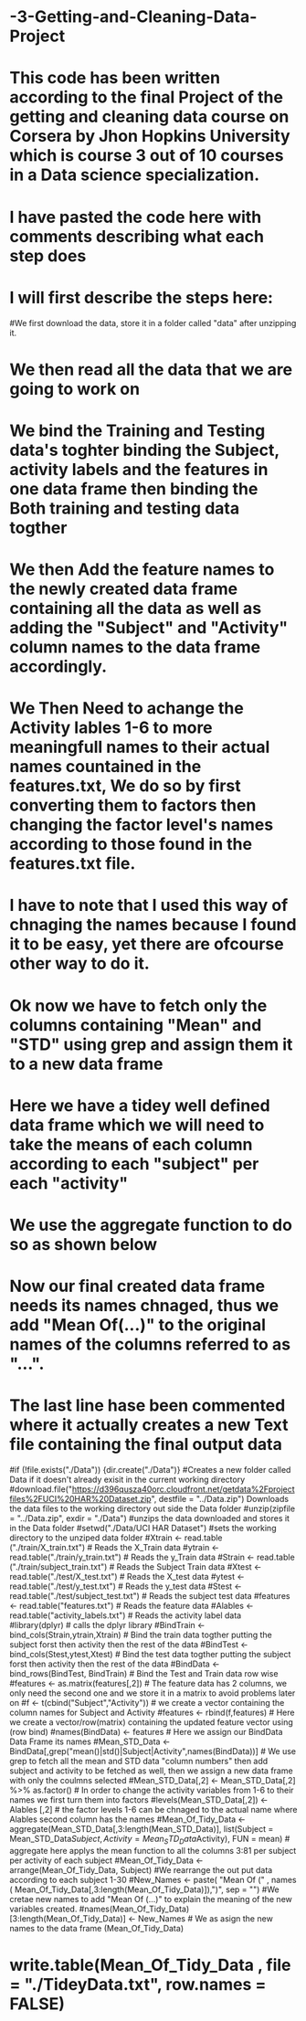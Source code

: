 # -3-Getting-and-Cleaning-Data-Project
# This code has been written according to the final Project of the getting and cleaning data course on Corsera by Jhon Hopkins University which is course 3 out of 10 courses in a Data science specialization.
# I have pasted the code here with comments describing what each step does 
# I will first describe the steps here: 
#We first download the data, store it in a folder called "data" after unzipping it. 
# We then read all the data that we are going to work on
# We bind the Training and Testing data's toghter binding the Subject, activity labels and the features in one data frame then binding the Both training and testing data togther
# We then Add the feature names to the newly created data frame containing all the data as well as adding the "Subject" and "Activity" column names to the data frame accordingly. 
# We Then Need to achange the Activity lables 1-6 to more meaningfull names to their actual names countained in the features.txt, We do so by first converting them to factors then changing the factor level's names according to those found in the features.txt file. 
# I have to note that I used this way of chnaging the names because I found it to be easy, yet there are ofcourse other way to do it. 
# Ok now we have to fetch only the columns containing "Mean" and "STD" using grep and assign them it to a new data frame 
# Here we have a tidey well defined data frame which we will need to take the means of each column according to each "subject" per each "activity" 
# We use the aggregate function to do so as shown below
# Now our final created data frame needs its names chnaged, thus we add "Mean Of(...)" to the original names of the columns referred to as "...". 
# The last line hase been commented where it actually creates a new Text file containing the final output data

#if (!file.exists("./Data")) {dir.create("./Data")} #Creates a new folder called Data if it doesn't already exisit in the current working directory 
#download.file("https://d396qusza40orc.cloudfront.net/getdata%2Fprojectfiles%2FUCI%20HAR%20Dataset.zip", destfile = "../Data.zip") Downloads the data files to the working directory out side the Data folder
#unzip(zipfile = "../Data.zip", exdir = "./Data") #unzips the data downloaded and stores it in the Data folder 
#setwd("./Data/UCI HAR Dataset") #sets the working directory to the unziped data folder 
#Xtrain <- read.table ("./train/X_train.txt") # Reads the X_Train data
#ytrain <- read.table("./train/y_train.txt") # Reads the y_Train data
#Strain <- read.table ("./train/subject_train.txt") # Reads the Subject Train data
#Xtest <- read.table("./test/X_test.txt") # Reads the X_test data 
#ytest <- read.table("./test/y_test.txt") # Reads the y_test data 
#Stest <- read.table("./test/subject_test.txt") # Reads the subject test data 
#features <- read.table("features.txt") # Reads the feature data
#Alables <- read.table("activity_labels.txt") # Reads the activity label data
#library(dplyr) # calls the dplyr library 
#BindTrain <- bind_cols(Strain,ytrain,Xtrain) # Bind the train data togther putting the subject forst then activity then the rest of the data
#BindTest <- bind_cols(Stest,ytest,Xtest) # Bind the test data togther putting the subject forst then activity then the rest of the data
#BindData <- bind_rows(BindTest, BindTrain) # Bind the Test and Train data row wise
#features <- as.matrix(features[,2]) # The feature data has 2 columns, we only need the second one and we store it in a matrix to avoid problems later on
#f <- t(cbind("Subject","Activity")) # we create a vector containing the column names for Subject and Activity 
#features <- rbind(f,features) # Here we create a vector/row(matrix) containing the updated feature vector using (row bind) 
#names(BindData) <- features   # Here we assign our BindData Data Frame its names 
#Mean_STD_Data <-  BindData[,grep("mean()|std()|Subject|Activity",names(BindData))] # We use grep to fetch all the mean and STD data "column numbers" then add subject and activity to be fetched as well, then we assign a new data frame with only the coulmns selected
#Mean_STD_Data[,2] <-  Mean_STD_Data[,2] %>% as.factor() # In order to change the activity variables from 1-6 to their names we first turn them into factors
#levels(Mean_STD_Data[,2]) <- Alables [,2] # the factor levels 1-6 can be chnaged to the actual name where Alables second column has the names
#Mean_Of_Tidy_Data <- aggregate(Mean_STD_Data[,3:length(Mean_STD_Data)], list(Subject = Mean_STD_Data$Subject, Activity = Mean_STD_Data$Activity), FUN = mean) # aggregate here applys the mean function to all the columns 3:81 per subject per activity of each subject
#Mean_Of_Tidy_Data <- arrange(Mean_Of_Tidy_Data, Subject) #We rearrange the out put data according to each subject 1-30
#New_Names <-  paste( "Mean Of (" , names ( Mean_Of_Tidy_Data[,3:length(Mean_Of_Tidy_Data)]),")", sep = "") #We cretae new names to add "Mean Of (...)" to explain the meaning of the new variables created.
#names(Mean_Of_Tidy_Data)[3:length(Mean_Of_Tidy_Data)] <- New_Names # We as asign the new names to the data frame (Mean_Of_Tidy_Data)
# write.table(Mean_Of_Tidy_Data , file = "./TideyData.txt", row.names = FALSE) 

